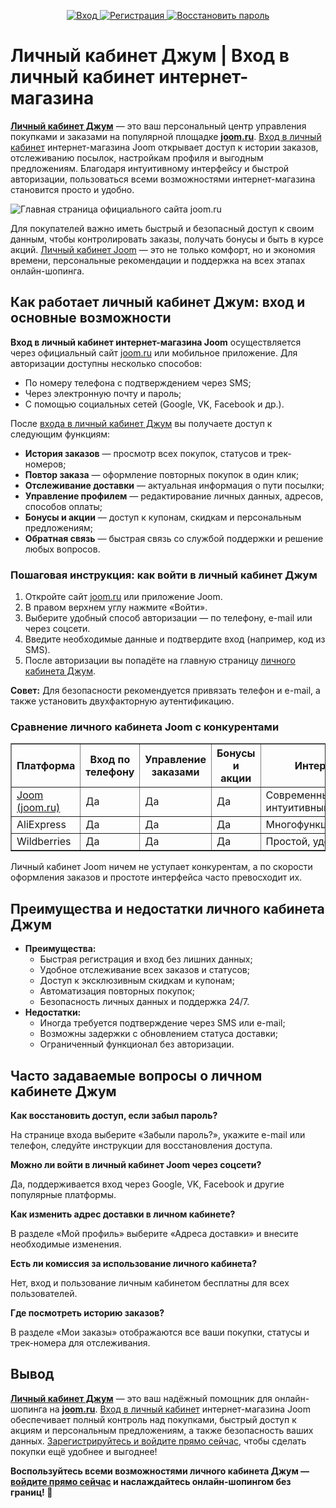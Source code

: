 <p align="center">
  <a href="https://go.avnxt.site/f590b7c88098b510?erid=2VfnxwX3fVa&m=1" target="_blank">
    <img src="https://img.shields.io/badge/Вход_в_личный_кабинет-blue?style=for-the-badge" alt="Вход">
  </a>
  <a href="https://go.avnxt.site/f590b7c88098b510?erid=2VfnxwX3fVa&m=1" target="_blank">
    <img src="https://img.shields.io/badge/Регистрация_кабинета-green?style=for-the-badge" alt="Регистрация">
  </a>
  <a href="https://go.avnxt.site/f590b7c88098b510?erid=2VfnxwX3fVa&m=1" target="_blank">
    <img src="https://img.shields.io/badge/Восстановить_пароль-red?style=for-the-badge" alt="Восстановить пароль">
  </a>
</p>


<h1>Личный кабинет Джум | Вход в личный кабинет интернет-магазина</h1> 
<p>
  <a href="https://go.avnxt.site/f590b7c88098b510?erid=2VfnxwX3fVa&m=1" target="_blank"><b>Личный кабинет Джум</b></a> — это ваш персональный центр управления покупками и заказами на популярной площадке 
  <a href="https://go.avnxt.site/f590b7c88098b510?erid=2VfnxwX3fVa&m=1" target="_blank"><b>joom.ru</b></a>. 
  <a href="https://go.avnxt.site/f590b7c88098b510?erid=2VfnxwX3fVa&m=1" target="_blank">Вход в личный кабинет</a> интернет-магазина Joom открывает доступ к истории заказов, отслеживанию посылок, настройкам профиля и выгодным предложениям. Благодаря интуитивному интерфейсу и быстрой авторизации, пользоваться всеми возможностями интернет-магазина становится просто и удобно.
</p>

<p></p><img src="https://github.com/user-attachments/assets/c150707f-f4b3-4f43-8e67-9fa932b0101b" alt="Главная страница официального сайта joom.ru" />

<p>Для покупателей важно иметь быстрый и безопасный доступ к своим данным, чтобы контролировать заказы, получать бонусы и быть в курсе акций. 
<a href="https://go.avnxt.site/f590b7c88098b510?erid=2VfnxwX3fVa&m=1" target="_blank">Личный кабинет Joom</a> — это не только комфорт, но и экономия времени, персональные рекомендации и поддержка на всех этапах онлайн-шопинга.</p>

<h2>Как работает личный кабинет Джум: вход и основные возможности</h2> 
<p><b>Вход в личный кабинет интернет-магазина Joom</b> осуществляется через официальный сайт <a href="https://go.avnxt.site/f590b7c88098b510?erid=2VfnxwX3fVa&m=1" target="_blank">joom.ru</a> или мобильное приложение. Для авторизации доступны несколько способов:</p> 

<ul> 
  <li>По номеру телефона с подтверждением через SMS;</li> 
  <li>Через электронную почту и пароль;</li> 
  <li>С помощью социальных сетей (Google, VK, Facebook и др.).</li> 
</ul> 

<p>После 
<a href="https://go.avnxt.site/f590b7c88098b510?erid=2VfnxwX3fVa&m=1" target="_blank">входа в личный кабинет Джум</a> вы получаете доступ к следующим функциям:</p>

<ul> 
  <li><b>История заказов</b> — просмотр всех покупок, статусов и трек-номеров;</li> 
  <li><b>Повтор заказа</b> — оформление повторных покупок в один клик;</li> 
  <li><b>Отслеживание доставки</b> — актуальная информация о пути посылки;</li> 
  <li><b>Управление профилем</b> — редактирование личных данных, адресов, способов оплаты;</li> 
  <li><b>Бонусы и акции</b> — доступ к купонам, скидкам и персональным предложениям;</li> 
  <li><b>Обратная связь</b> — быстрая связь со службой поддержки и решение любых вопросов.</li> 
</ul>

<h3>Пошаговая инструкция: как войти в личный кабинет Джум</h3> 
<ol> 
  <li>Откройте сайт <a href="https://go.avnxt.site/f590b7c88098b510?erid=2VfnxwX3fVa&m=1" target="_blank">joom.ru</a> или приложение Joom.</li> 
  <li>В правом верхнем углу нажмите «Войти».</li> 
  <li>Выберите удобный способ авторизации — по телефону, e-mail или через соцсети.</li> 
  <li>Введите необходимые данные и подтвердите вход (например, код из SMS).</li> 
  <li>После авторизации вы попадёте на главную страницу <a href="https://go.avnxt.site/f590b7c88098b510?erid=2VfnxwX3fVa&m=1" target="_blank">личного кабинета Джум</a>.</li> 
</ol>

<p><b>Совет:</b> Для безопасности рекомендуется привязать телефон и e-mail, а также установить двухфакторную аутентификацию.</p>

<h3>Сравнение личного кабинета Joom с конкурентами</h3> 
<table border="1" cellpadding="5" cellspacing="0"> 
<tr> 
  <th>Платформа</th> 
  <th>Вход по телефону</th> 
  <th>Управление заказами</th> 
  <th>Бонусы и акции</th> 
  <th>Интерфейс</th> 
</tr> 
<tr> 
  <td><a href="https://go.avnxt.site/f590b7c88098b510?erid=2VfnxwX3fVa&m=1" target="_blank">Joom (joom.ru)</a></td> 
  <td>Да</td> 
  <td>Да</td> 
  <td>Да</td> 
  <td>Современный, интуитивный</td> 
</tr> 
<tr> 
  <td>AliExpress</td> 
  <td>Да</td> 
  <td>Да</td> 
  <td>Да</td> 
  <td>Многофункциональный</td> 
</tr> 
<tr> 
  <td>Wildberries</td> 
  <td>Да</td> 
  <td>Да</td> 
  <td>Да</td> 
  <td>Простой, удобный</td> 
</tr> 
</table> 

<p>Личный кабинет Joom ничем не уступает конкурентам, а по скорости оформления заказов и простоте интерфейса часто превосходит их.</p>

<h2>Преимущества и недостатки личного кабинета Джум</h2> 
<ul> 
  <li><b>Преимущества:</b> 
    <ul> 
      <li>Быстрая регистрация и вход без лишних данных;</li> 
      <li>Удобное отслеживание всех заказов и статусов;</li> 
      <li>Доступ к эксклюзивным скидкам и купонам;</li> 
      <li>Автоматизация повторных покупок;</li> 
      <li>Безопасность личных данных и поддержка 24/7.</li> 
    </ul> 
  </li> 
  <li><b>Недостатки:</b> 
    <ul> 
      <li>Иногда требуется подтверждение через SMS или e-mail;</li> 
      <li>Возможны задержки с обновлением статуса доставки;</li> 
      <li>Ограниченный функционал без авторизации.</li> 
    </ul> 
  </li> 
</ul>

<h2>Часто задаваемые вопросы о личном кабинете Джум</h2>

<b>Как восстановить доступ, если забыл пароль?</b>
<p>На странице входа выберите «Забыли пароль?», укажите e-mail или телефон, следуйте инструкции для восстановления доступа.</p>

<b>Можно ли войти в личный кабинет Joom через соцсети?</b>
<p>Да, поддерживается вход через Google, VK, Facebook и другие популярные платформы.</p>

<b>Как изменить адрес доставки в личном кабинете?</b>
<p>В разделе «Мой профиль» выберите «Адреса доставки» и внесите необходимые изменения.</p>

<b>Есть ли комиссия за использование личного кабинета?</b>
<p>Нет, вход и пользование личным кабинетом бесплатны для всех пользователей.</p>

<b>Где посмотреть историю заказов?</b>
<p>В разделе «Мои заказы» отображаются все ваши покупки, статусы и трек-номера для отслеживания.</p>

<h2>Вывод</h2> 
<p>
  <a href="https://go.avnxt.site/f590b7c88098b510?erid=2VfnxwX3fVa&m=1" target="_blank"><b>Личный кабинет Джум</b></a> — это ваш надёжный помощник для онлайн-шопинга на 
  <a href="https://go.avnxt.site/f590b7c88098b510?erid=2VfnxwX3fVa&m=1" target="_blank"><b>joom.ru</b></a>. 
  <a href="https://go.avnxt.site/f590b7c88098b510?erid=2VfnxwX3fVa&m=1" target="_blank">Вход в личный кабинет</a> интернет-магазина Joom обеспечивает полный контроль над покупками, быстрый доступ к акциям и персональным предложениям, а также безопасность ваших данных. 
  <a href="https://go.avnxt.site/f590b7c88098b510?erid=2VfnxwX3fVa&m=1" target="_blank">Зарегистрируйтесь и войдите прямо сейчас</a>, чтобы сделать покупки ещё удобнее и выгоднее!
</p>

<p><b>Воспользуйтесь всеми возможностями личного кабинета Джум — <a href="https://go.avnxt.site/f590b7c88098b510?erid=2VfnxwX3fVa&m=1" target="_blank">войдите прямо сейчас</a> и наслаждайтесь онлайн-шопингом без границ! 🛒</b></p>

